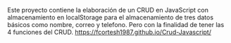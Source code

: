 Este proyecto contiene la elaboración de un CRUD en JavaScript con almacenamiento en localStorage para el almacenamiento de tres datos básicos como nombre, correo y telefono. Pero con la finalidad de tener las 4 funciones del CRUD.
https://fcortesh1987.github.io/Crud-Javascript/
